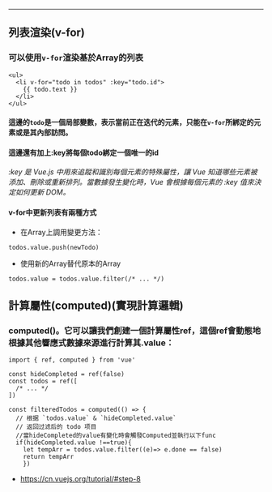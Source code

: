 ---
## 列表渲染(v-for)
### 可以使用```v-for```渲染基於Array的列表
```
<ul>
  <li v-for="todo in todos" :key="todo.id">
    {{ todo.text }}
  </li>
</ul>
```
#### 這邊的```todo```是一個局部變數，表示當前正在迭代的元素，只能在```v-for```所綁定的元素或是其內部訪問。
#### 這邊還有加上:key將每個todo綁定一個唯一的id
*:key 是 Vue.js 中用來追蹤和識別每個元素的特殊屬性，讓 Vue 知道哪些元素被添加、刪除或重新排列。當數據發生變化時，Vue 會根據每個元素的 :key 值來決定如何更新 DOM。*
#### v-for中更新列表有兩種方式
- 在Array上調用變更方法：
```
todos.value.push(newTodo)
```
- 使用新的Array替代原本的Array
```
todos.value = todos.value.filter(/* ... */)
```
## 計算屬性(computed)(實現計算邏輯)
### computed()。它可以讓我們創建一個計算屬性ref，這個ref會動態地根據其他響應式數據來源進行計算其.value：
```
import { ref, computed } from 'vue'

const hideCompleted = ref(false)
const todos = ref([
  /* ... */
])

const filteredTodos = computed(() => {
  // 根据 `todos.value` & `hideCompleted.value`
  // 返回过滤后的 todo 项目 
  //當hideCompleted的value有變化時會觸發Computed並執行以下func
  if(hideCompleted.value !==true){
    let tempArr = todos.value.filter((e)=> e.done == false)
    return tempArr
    })
```
- https://cn.vuejs.org/tutorial/#step-8